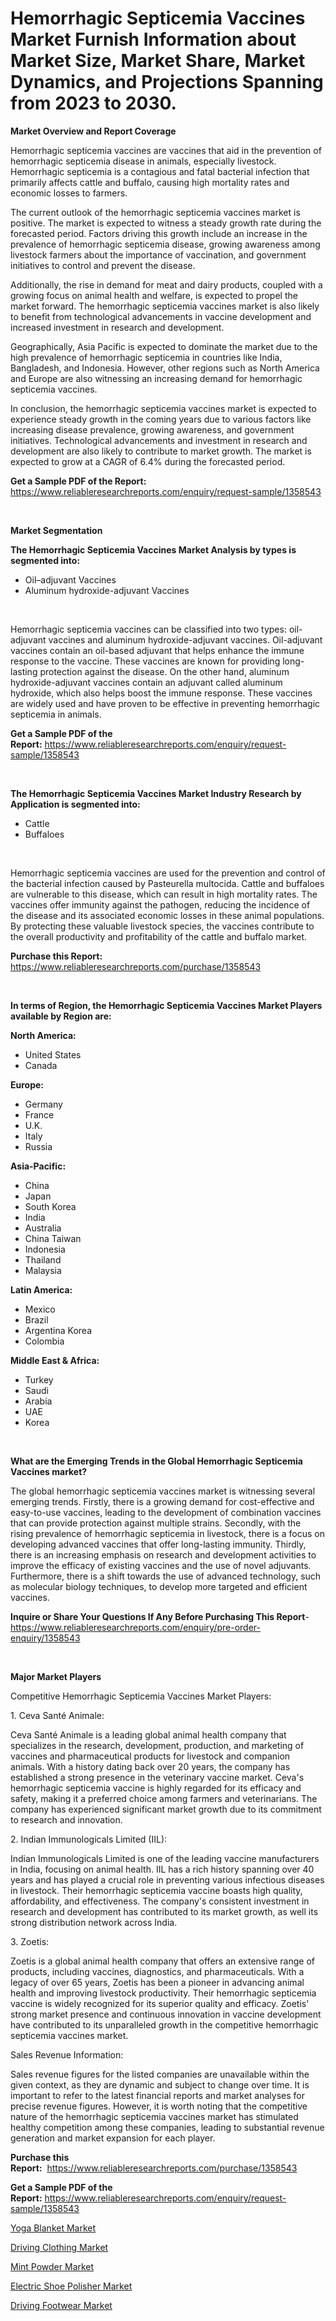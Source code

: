 <p><h1>Hemorrhagic Septicemia Vaccines Market Furnish Information about Market Size, Market Share, Market Dynamics, and Projections Spanning from 2023 to 2030.</h1></p><p><strong>Market Overview and Report Coverage</strong></p>
<p><p>Hemorrhagic septicemia vaccines are vaccines that aid in the prevention of hemorrhagic septicemia disease in animals, especially livestock. Hemorrhagic septicemia is a contagious and fatal bacterial infection that primarily affects cattle and buffalo, causing high mortality rates and economic losses to farmers.</p><p>The current outlook of the hemorrhagic septicemia vaccines market is positive. The market is expected to witness a steady growth rate during the forecasted period. Factors driving this growth include an increase in the prevalence of hemorrhagic septicemia disease, growing awareness among livestock farmers about the importance of vaccination, and government initiatives to control and prevent the disease.</p><p>Additionally, the rise in demand for meat and dairy products, coupled with a growing focus on animal health and welfare, is expected to propel the market forward. The hemorrhagic septicemia vaccines market is also likely to benefit from technological advancements in vaccine development and increased investment in research and development.</p><p>Geographically, Asia Pacific is expected to dominate the market due to the high prevalence of hemorrhagic septicemia in countries like India, Bangladesh, and Indonesia. However, other regions such as North America and Europe are also witnessing an increasing demand for hemorrhagic septicemia vaccines.</p><p>In conclusion, the hemorrhagic septicemia vaccines market is expected to experience steady growth in the coming years due to various factors like increasing disease prevalence, growing awareness, and government initiatives. Technological advancements and investment in research and development are also likely to contribute to market growth. The market is expected to grow at a CAGR of 6.4% during the forecasted period.</p></p>
<p><strong>Get a Sample PDF of the Report:</strong> <a href="https://www.reliableresearchreports.com/enquiry/request-sample/1358543">https://www.reliableresearchreports.com/enquiry/request-sample/1358543</a></p>
<p>&nbsp;</p>
<p><strong>Market Segmentation</strong></p>
<p><strong>The Hemorrhagic Septicemia Vaccines Market Analysis by types is segmented into:</strong></p>
<p><ul><li>Oil–adjuvant Vaccines</li><li>Aluminum hydroxide-adjuvant Vaccines</li></ul></p>
<p>&nbsp;</p>
<p><p>Hemorrhagic septicemia vaccines can be classified into two types: oil-adjuvant vaccines and aluminum hydroxide-adjuvant vaccines. Oil-adjuvant vaccines contain an oil-based adjuvant that helps enhance the immune response to the vaccine. These vaccines are known for providing long-lasting protection against the disease. On the other hand, aluminum hydroxide-adjuvant vaccines contain an adjuvant called aluminum hydroxide, which also helps boost the immune response. These vaccines are widely used and have proven to be effective in preventing hemorrhagic septicemia in animals.</p></p>
<p><strong>Get a Sample PDF of the Report:</strong>&nbsp;<a href="https://www.reliableresearchreports.com/enquiry/request-sample/1358543">https://www.reliableresearchreports.com/enquiry/request-sample/1358543</a></p>
<p>&nbsp;</p>
<p><strong>The Hemorrhagic Septicemia Vaccines Market Industry Research by Application is segmented into:</strong></p>
<p><ul><li>Cattle</li><li>Buffaloes</li></ul></p>
<p>&nbsp;</p>
<p><p>Hemorrhagic septicemia vaccines are used for the prevention and control of the bacterial infection caused by Pasteurella multocida. Cattle and buffaloes are vulnerable to this disease, which can result in high mortality rates. The vaccines offer immunity against the pathogen, reducing the incidence of the disease and its associated economic losses in these animal populations. By protecting these valuable livestock species, the vaccines contribute to the overall productivity and profitability of the cattle and buffalo market.</p></p>
<p><strong>Purchase this Report:</strong>&nbsp; <a href="https://www.reliableresearchreports.com/purchase/1358543">https://www.reliableresearchreports.com/purchase/1358543</a></p>
<p>&nbsp;</p>
<p><strong>In terms of Region, the Hemorrhagic Septicemia Vaccines Market Players available by Region are:</strong></p>
<p>
    <p> <strong> North America: </strong>
        <ul>
            <li>United States</li>
            <li>Canada</li>
        </ul>
        </p> 
    <p> <strong> Europe: </strong>
        <ul>
            <li>Germany</li>
            <li>France</li>
            <li>U.K.</li>
            <li>Italy</li>
            <li>Russia</li>
        </ul>
        </p> 
    <p> <strong> Asia-Pacific: </strong>
        <ul>
            <li>China</li>
            <li>Japan</li>
            <li>South Korea</li>
            <li>India</li>
            <li>Australia</li>
            <li>China Taiwan</li>
            <li>Indonesia</li>
            <li>Thailand</li>
            <li>Malaysia</li>
        </ul>
        </p> 
    <p> <strong> Latin America: </strong>
        <ul>
            <li>Mexico</li>
            <li>Brazil</li>
            <li>Argentina Korea</li>
            <li>Colombia</li>
        </ul>
        </p> 
    <p> <strong> Middle East & Africa: </strong>
        <ul>
            <li>Turkey</li>
            <li>Saudi</li>
            <li>Arabia</li>
            <li>UAE</li>
            <li>Korea</li>
        </ul>
    </p>
    </p>
<p>&nbsp;</p>
<p><strong>What are the Emerging Trends in the Global Hemorrhagic Septicemia Vaccines market?</strong></p>
<p><p>The global hemorrhagic septicemia vaccines market is witnessing several emerging trends. Firstly, there is a growing demand for cost-effective and easy-to-use vaccines, leading to the development of combination vaccines that can provide protection against multiple strains. Secondly, with the rising prevalence of hemorrhagic septicemia in livestock, there is a focus on developing advanced vaccines that offer long-lasting immunity. Thirdly, there is an increasing emphasis on research and development activities to improve the efficacy of existing vaccines and the use of novel adjuvants. Furthermore, there is a shift towards the use of advanced technology, such as molecular biology techniques, to develop more targeted and efficient vaccines.</p></p>
<p><strong>Inquire or Share Your Questions If Any Before Purchasing This Report</strong>- <a href="https://www.reliableresearchreports.com/enquiry/pre-order-enquiry/1358543">https://www.reliableresearchreports.com/enquiry/pre-order-enquiry/1358543</a></p>
<p>&nbsp;</p>
<p><strong>Major Market Players</strong></p>
<p><p>Competitive Hemorrhagic Septicemia Vaccines Market Players:</p><p>1. Ceva Santé Animale:</p><p>Ceva Santé Animale is a leading global animal health company that specializes in the research, development, production, and marketing of vaccines and pharmaceutical products for livestock and companion animals. With a history dating back over 20 years, the company has established a strong presence in the veterinary vaccine market. Ceva's hemorrhagic septicemia vaccine is highly regarded for its efficacy and safety, making it a preferred choice among farmers and veterinarians. The company has experienced significant market growth due to its commitment to research and innovation.</p><p>2. Indian Immunologicals Limited (IIL):</p><p>Indian Immunologicals Limited is one of the leading vaccine manufacturers in India, focusing on animal health. IIL has a rich history spanning over 40 years and has played a crucial role in preventing various infectious diseases in livestock. Their hemorrhagic septicemia vaccine boasts high quality, affordability, and effectiveness. The company's consistent investment in research and development has contributed to its market growth, as well its strong distribution network across India.</p><p>3. Zoetis:</p><p>Zoetis is a global animal health company that offers an extensive range of products, including vaccines, diagnostics, and pharmaceuticals. With a legacy of over 65 years, Zoetis has been a pioneer in advancing animal health and improving livestock productivity. Their hemorrhagic septicemia vaccine is widely recognized for its superior quality and efficacy. Zoetis' strong market presence and continuous innovation in vaccine development have contributed to its unparalleled growth in the competitive hemorrhagic septicemia vaccines market.</p><p>Sales Revenue Information:</p><p>Sales revenue figures for the listed companies are unavailable within the given context, as they are dynamic and subject to change over time. It is important to refer to the latest financial reports and market analyses for precise revenue figures. However, it is worth noting that the competitive nature of the hemorrhagic septicemia vaccines market has stimulated healthy competition among these companies, leading to substantial revenue generation and market expansion for each player.</p></p>
<p><strong>Purchase this Report:</strong>&nbsp;&nbsp;<a href="https://www.reliableresearchreports.com/purchase/1358543">https://www.reliableresearchreports.com/purchase/1358543</a></p>
<p></p>
<p><strong>Get a Sample PDF of the Report:</strong>&nbsp;<a href="https://www.reliableresearchreports.com/enquiry/request-sample/1358543">https://www.reliableresearchreports.com/enquiry/request-sample/1358543</a></p>
<p><p><a href="https://www.linkedin.com/pulse/yoga-blanket-market-size-growth-forecast-from-2023-2030-innoviato-zdt3e/">Yoga Blanket Market</a></p><p><a href="https://medium.com/@fitanstorm7845/driving-clothing-market-size-growth-forecast-2023-2030-a214dbba01f8">Driving Clothing Market</a></p><p><a href="https://www.linkedin.com/pulse/mint-powder-market-size-share-global-analysis-report-2023-o2tse/">Mint Powder Market</a></p><p><a href="https://www.linkedin.com/pulse/electric-shoe-polisher-market-challenges-opportunities-growth-ihzce/">Electric Shoe Polisher Market</a></p><p><a href="https://medium.com/@adibooy632501/driving-footwear-market-size-growth-forecast-2023-2030-87c49600b544">Driving Footwear Market</a></p></p>